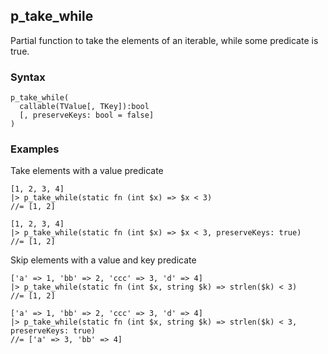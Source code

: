 [//]: # (This file is autogenerated)

## p_take_while

Partial function to take the elements of an iterable, while some predicate is true.

### Syntax
```
p_take_while(
  callable(TValue[, TKey]):bool
  [, preserveKeys: bool = false]
)
```

### Examples
Take elements with a value predicate
```
[1, 2, 3, 4]
|> p_take_while(static fn (int $x) => $x < 3)
//= [1, 2]
```
```
[1, 2, 3, 4]
|> p_take_while(static fn (int $x) => $x < 3, preserveKeys: true)
//= [1, 2]
```
Skip elements with a value and key predicate
```
['a' => 1, 'bb' => 2, 'ccc' => 3, 'd' => 4]
|> p_take_while(static fn (int $x, string $k) => strlen($k) < 3)
//= [1, 2]
```
```
['a' => 1, 'bb' => 2, 'ccc' => 3, 'd' => 4]
|> p_take_while(static fn (int $x, string $k) => strlen($k) < 3, preserveKeys: true)
//= ['a' => 3, 'bb' => 4]
```
